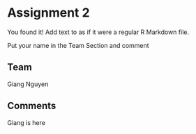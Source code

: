 # Assignment 2

You found it!  Add text to as if it were a regular R Markdown file.

Put your name in the Team Section and comment

## Team
Giang Nguyen

## Comments
Giang is here
